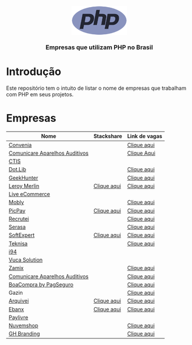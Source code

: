 <!--suppress HtmlDeprecatedAttribute, CheckImageSize -->
<p align="center">
    <img width="150" src="doc/images/php-logo.png" align="center" alt="PHP logo" />
    <h3 align="center">
        Empresas que utilizam PHP no Brasil
    </h3>

# Introdução

Este repositório tem o intuito de listar o nome de empresas que trabalham com PHP em seus projetos.

# Empresas

| Nome                                                                       | Stackshare                                                                   | Link de vagas                                                         |
|----------------------------------------------------------------------------|------------------------------------------------------------------------------|-----------------------------------------------------------------------|
| [Convenia](http://convenia.com.br)                                         |                                                                              | [Clique aqui](https://convenia-tech.gupy.io)                          |
| [Comunicare Aparelhos Auditivos](https://comunicareaparelhosauditivos.com) |                                                                              | [Clique Aqui](https://jobs.solides.com/COMUNICAREAPARELHOSAUDITIVOS#) |
| [CTIS](https://ctis.com.br)                                                |                                                                              |                                                                       |
| [Dot.Lib](https://dotlib.com)                                              |                                                                              | [Clique aqui](https://github.com/dotlib)                              |
| [GeekHunter](https://www.geekhunter.com.br)                                |                                                                              | [Clique aqui](https://www.geekhunter.com.br/vagas)                    |
| [Leroy Merlin](https://leroymerlin.com.br)                                 | [Clique aqui](https://stackshare.io/leroy-merlin-brasil/website)             | [Clique aqui](https://jobs.kenoby.com/leroymerlin)                    |
| [Live eCommerce](https://liveecommerce.com.br)                             |                                                                              |                                                                       |
| [Mobly](https://mobly.com.br)                                              |                                                                              | [Clique aqui](https://jobs.kenoby.com/mobly)                          |
| [PicPay](https://picpay.com)                                               | [Clique aqui](https://stackshare.io/picpay/picpay)                           | [Clique aqui](https://picpay.gupy.io)                                 |
| [Recrutei](https://recrutei.com.br)                                        |                                                                              | [Clique aqui](https://empregos.recrutei.com.br)                       |
| [Serasa](https://www.serasa.com.br/carreiras)                              |                                                                              | [Clique aqui](https://serasa.gupy.io)                                 |
| [SoftExpert](https://softexpert.com)                                       | [Clique aqui](https://stackshare.io/softexpert-software/softexpert-software) | [Clique aqui](https://softexpert.recruiterbox.com)                    |
| [Teknisa](https://www.teknisa.com)                                         |                                                                              | [Clique aqui](https://teknisa.solides.jobs)                           |
| [i94](https://i94.co)                                                      |                                                                              |                                                                       |
| [Vuca Solution](https://vucasolution.com.br)                               |                                                                              |                                                                       | 
| [Zamix](https://zamix.com.br)                                              |                                                                              | [Clique aqui](https://zamix.solides.jobs)                             |
| [Comunicare Aparelhos Auditivos](https://comunicareaparelhosauditivos.com) |                                                                              | [Clique aqui](https://jobs.solides.com/COMUNICAREAPARELHOSAUDITIVOS#) |
| [BoaCompra by PagSeguro](https://boacompra.com)                            |                                                                              | [Clique aqui](https://pagseguro.gupy.io)                              |
| Gazin                                                                      |                                                                              | [Clique aqui](https://gazin.rhgestor.com.br/vagas)                    |
| [Arquivei](https://arquivei.com.br)                                        | [Clique aqui](https://stackshare.io/arquivei-engineering/arquivei)           | [Clique aqui](https://arquivei.com.br/vagas)                          |
| [Ebanx](https://www.ebanx.com/br)                                          | [Clique aqui](https://stackshare.io/ebanx/ebanx)                             | [Clique aqui](https://boards.greenhouse.io/ebanx)                     |
| [Paylivre](https://www.paylivre.com)                                       |                                                                              |                                                                       |
| [Nuvemshop](https://www.nuvemshop.com.br)                                  |                                                                              | [Clique aqui](https://www.nuvemshop.com.br/trabalhe-na-nuvemshop)     |
| [GH Branding](https://www.agenciagh.com.br/)                                  |                                                                              | [Clique aqui](https://sites.google.com/view/jobsgh/)     |